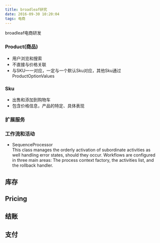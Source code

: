 ```yaml
---
title: broadleaf研究
date: 2016-09-30 10:20:04
tags: 电商
---
```


broadleaf电商研发

<!-- more -->

### Product(商品)
  - 用户浏览和搜索
  - 不直接与价格关联
  - 与SKU一一对应，一定与一个默认Sku对应，其他Sku通过ProductOptionValues

### Sku
  - 出售和添加到购物车
  - 包含价格信息，产品的特定、具体表现

### 扩展服务


### 工作流和活动
 - SequenceProcessor  
  This class manages the orderly activation of subordinate activities as well handling error states, should they occur. Workflows are configured in three main areas: The process context factory, the activities list, and the rollback handler.

## 库存
## Pricing
## 结账
## 支付
